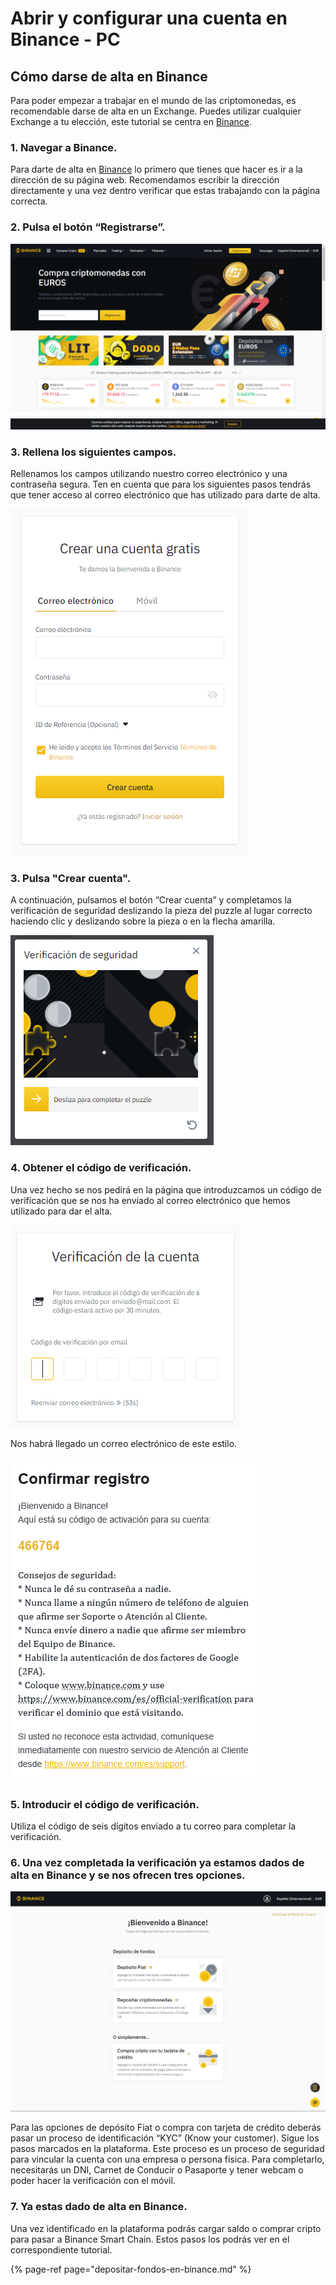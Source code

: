 # Abrir y configurar una cuenta en Binance - PC

## Cómo darse de alta en Binance

Para poder empezar a trabajar en el mundo de las criptomonedas, es recomendable darse de alta en un Exchange. Puedes utilizar cualquier Exchange a tu elección, este tutorial se centra en [Binance](https://www.binance.com/es).



### 1. Navegar a Binance.

Para darte de alta en [Binance](https://www.binance.com/es) lo primero que tienes que hacer es ir a la dirección de su página web. Recomendamos escribir la dirección directamente y una vez dentro verificar que estas trabajando con la página correcta.



### 2. Pulsa el botón “Registrarse”.



![](../../../../.gitbook/assets/binance_1.png)

### 

### 3. Rellena los siguientes campos.

Rellenamos los campos utilizando nuestro correo electrónico y una contraseña segura. Ten en cuenta que para los siguientes pasos tendrás que tener acceso al correo electrónico que has utilizado para darte de alta.



![](../../../../.gitbook/assets/binance_2%20%282%29%20%282%29%20%282%29%20%282%29%20%282%29%20%282%29%20%282%29%20%282%29%20%282%29%20%282%29.png)

### 

### 3. Pulsa "Crear cuenta".

A continuación, pulsamos el botón “Crear cuenta” y completamos la verificación de seguridad deslizando la pieza del puzzle al lugar correcto haciendo clic y deslizando sobre la pieza o en la flecha amarilla.



![](../../../../.gitbook/assets/binance_4%20%282%29%20%282%29%20%282%29%20%282%29%20%282%29%20%282%29%20%282%29%20%282%29%20%282%29%20%281%29.png)

### 

### 4. Obtener el código de verificación.

Una vez hecho se nos pedirá en la página que introduzcamos un código de verificación que se nos ha enviado al correo electrónico que hemos utilizado para dar el alta.



![](../../../../.gitbook/assets/binance_5%20%281%29%20%281%29%20%281%29%20%281%29.png)



Nos habrá llegado un correo electrónico de este estilo.



![](../../../../.gitbook/assets/binance_6%20%281%29%20%281%29%20%281%29.png)

### 

### 5. Introducir el código de verificación.

Utiliza el código de seis dígitos enviado a tu correo para completar la verificación.



### 6. Una vez completada la verificación ya estamos dados de alta en Binance y se nos ofrecen tres opciones.



![](../../../../.gitbook/assets/binance_7.png)



Para las opciones de depósito Fiat o compra con tarjeta de crédito deberás pasar un proceso de identificación “KYC” \(Know your customer\). Sigue los pasos marcados en la plataforma. Este proceso es un proceso de seguridad para vincular la cuenta con una empresa o persona física. Para completarlo, necesitarás un DNI, Carnet de Conducir o Pasaporte y tener webcam o poder hacer la verificación con el móvil.

### 

### 7. Ya estas dado de alta en Binance.

Una vez identificado en la plataforma podrás cargar saldo o comprar cripto para pasar a Binance Smart Chain. Estos pasos los podrás ver en el correspondiente tutorial.







{% page-ref page="depositar-fondos-en-binance.md" %}



